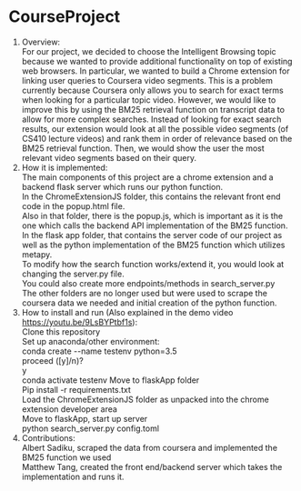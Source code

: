 # CourseProject

 1) Overview:  
For our project, we decided to choose the Intelligent Browsing topic because we wanted to provide additional functionality on top of existing web browsers. In particular, we wanted to build a Chrome extension for linking user queries to Coursera video segments. This is a problem currently because Coursera only allows you to search for exact terms when looking for a particular topic video. However, we would like to improve this by using the BM25 retrieval function on transcript data to allow for more complex searches. Instead of looking for exact search results, our extension would look at all the possible video segments (of CS410 lecture videos) and rank them in order of relevance based on the BM25 retrieval function. Then, we would show the user the most relevant video segments based on their query. 
 2) How it is implemented:  
The main components of this project are a chrome extension and a backend flask server which runs our python function.  
In the ChromeExtensionJS folder, this contains the relevant front end code in the popup.html file.  
Also in that folder, there is the popup.js, which is important as it is the one which calls the backend API implementation of the BM25 function.  
In the flask app folder, that contains the server code of our project as well as the python implementation of the BM25 function which utilizes metapy.  
To modify how the search function works/extend it, you would look at changing the server.py file.  
You could also create more endpoints/methods in search_server.py  
The other folders are no longer used but were used to scrape the coursera data we needed and initial creation of the python function.  
 3) How to install and run (Also explained in the demo video https://youtu.be/9LsBYPtbf1s):  
Clone this repository  
Set up anaconda/other environment:  
conda create --name testenv python=3.5  
proceed ([y]/n)?  
y  
conda activate testenv
Move to flaskApp folder  
Pip install -r requirements.txt  
Load the ChromeExtensionJS folder as unpacked into the chrome extension developer area  
Move to flaskApp, start up server  
python search_server.py config.toml  
  4) Contributions:  
  Albert Sadiku, scraped the data from coursera and implemented the BM25 function we used  
  Matthew Tang, created the front end/backend server which takes the implementation and runs it.  
